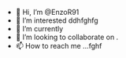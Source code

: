 - 👋 Hi, I’m @EnzoR91
- 👀 I’m interested ddhfghfg
- 🌱 I’m currently
- 💞️ I’m looking to collaborate on .
- 📫 How to reach me ...fghf

<!---
EnzoR91/EnzoR91 is a ✨ special ✨ repository because its `README.md` (this file) appears on your GitHub profile.
You can click the Preview link to take a look at your changes.
--->
